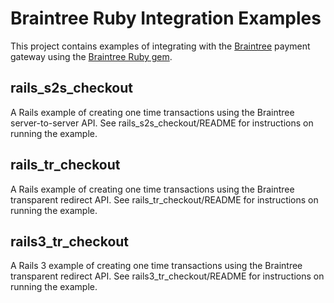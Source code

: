 # Braintree Ruby Integration Examples

This project contains examples of integrating with the [Braintree](http://www.braintreepaymentsolutions.com)
payment gateway using the [Braintree Ruby gem](http://www.braintreepaymentsolutions.com/gateway/ruby).

## rails_s2s_checkout

A Rails example of creating one time transactions using the Braintree server-to-server API.
See rails_s2s_checkout/README for instructions on running the example.

## rails_tr_checkout

A Rails example of creating one time transactions using the Braintree transparent redirect API.
See rails_tr_checkout/README for instructions on running the example.

## rails3_tr_checkout

A Rails 3 example of creating one time transactions using the Braintree transparent redirect API.
See rails3_tr_checkout/README for instructions on running the example.


